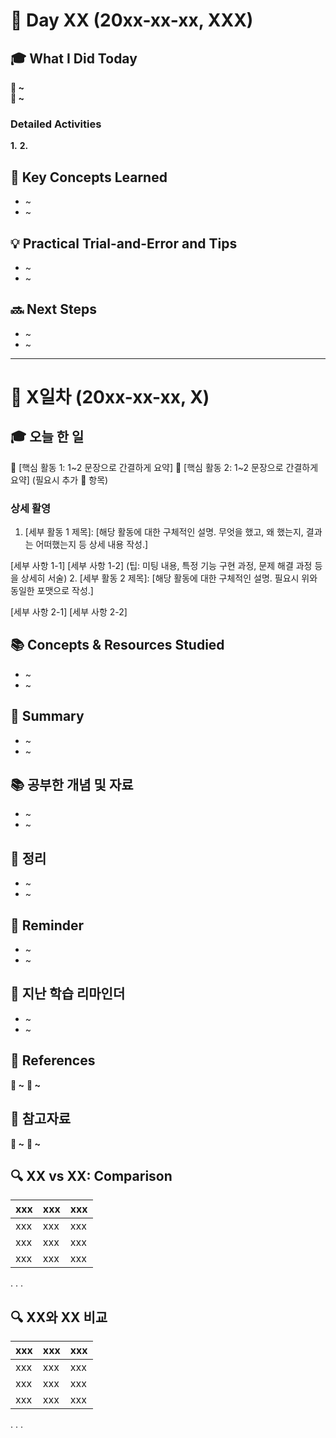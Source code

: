 # 📅 Day XX (20xx-xx-xx, XXX)

## 🎓 What I Did Today

**📌 ~**  
**📌 ~**  

### Detailed Activities

**1.**
**2.**


## 🧠 Key Concepts Learned

- ~
- ~

## 💡 Practical Trial-and-Error and Tips

- ~
- ~

## 🔜 Next Steps

- ~
- ~

----------

# 📅 X일차 (20xx-xx-xx, X)

## 🎓 오늘 한 일

📌 [핵심 활동 1: 1~2 문장으로 간결하게 요약]
📌 [핵심 활동 2: 1~2 문장으로 간결하게 요약]
(필요시 추가 📌 항목)

### 상세 활영
1. [세부 활동 1 제목]:
[해당 활동에 대한 구체적인 설명. 무엇을 했고, 왜 했는지, 결과는 어떠했는지 등 상세 내용 작성.]

[세부 사항 1-1]
[세부 사항 1-2] (팁: 미팅 내용, 특정 기능 구현 과정, 문제 해결 과정 등을 상세히 서술)
2. [세부 활동 2 제목]:
[해당 활동에 대한 구체적인 설명. 필요시 위와 동일한 포맷으로 작성.]

[세부 사항 2-1]
[세부 사항 2-2]

## 📚 Concepts & Resources Studied

- ~
- ~

## 📝 Summary

- ~
- ~

## 📚 공부한 개념 및 자료

- ~
- ~

## 📝 정리

- ~
- ~

## 🔁 Reminder

- ~
- ~

## 🔁 지난 학습 리마인더

- ~
- ~

## 🧾 References

**🔗 ~**
**🔗 ~**

## 🧾 참고자료

**🔗 ~**
**🔗 ~**

## 🔍 XX vs XX: Comparison

|xxx|xxx|xxx| 
|---|---|---|
|xxx|xxx|xxx|
|xxx|xxx|xxx|
|xxx|xxx|xxx|
.
.
.


## 🔍 XX와 XX 비교

|xxx|xxx|xxx| 
|---|---|---|
|xxx|xxx|xxx|
|xxx|xxx|xxx|
|xxx|xxx|xxx|
.
.
.
